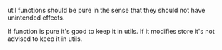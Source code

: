 util functions should be pure in the sense that they should not have unintended effects.

If function is pure it's good to keep it in utils.
If it modifies store it's not advised to keep it in utils.
